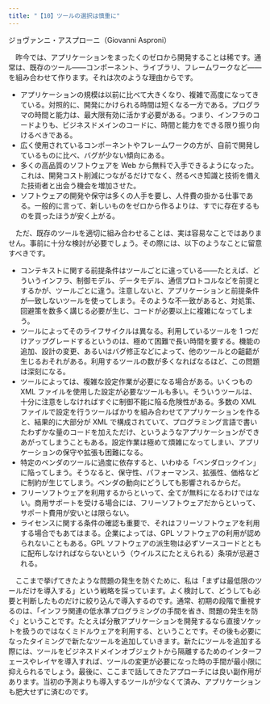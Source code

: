 ```yaml
---
title: "【10】ツールの選択は慎重に"
---
```



ジョヴァンニ・アスプローニ（Giovanni Asproni）


　昨今では、アプリケーションをまったくのゼロから開発することは稀です。通常は、既存のツール——コンポーネント、ライブラリ、フレームワークなど——を組み合わせて作ります。それは次のような理由からです。

  - アプリケーションの規模は以前に比べて大きくなり、複雑で高度になってきている。対照的に、開発にかけられる時間は短くなる一方である。プログラマの時間と能力は、最大限有効に活かす必要がある。つまり、インフラのコードよりも、ビジネスドメインのコードに、時間と能力をできる限り振り向けるべきである。
  - 広く使用されているコンポーネントやフレームワークの方が、自前で開発しているものに比べ、バグが少ない傾向にある。
  - 多くの高品質のソフトウェアを Web から無料で入手できるようになった。これは、開発コスト削減につながるだけでなく、然るべき知識と技術を備えた技術者と出会う機会を増加させた。
  - ソフトウェアの開発や保守は多くの人手を要し、人件費の掛かる仕事である。一般的に言って、新しいものをゼロから作るよりは、すでに存在するものを買ったほうが安く上がる。

　ただ、既存のツールを適切に組み合わせることは、実は容易なことではありません。事前に十分な検討が必要でしょう。その際には、以下のようなことに留意すべきです。

  - コンテキストに関する前提条件はツールごとに違っている——たとえば、どういうインフラ、制御モデル、データモデル、通信プロトコルなどを前提とするかが、ツールごとに違う。注意しないと、アプリケーションと前提条件が一致しないツールを使ってしまう。そのような不一致があると、対処策、回避策を数多く講じる必要が生じ、コードが必要以上に複雑になってしまう。
  - ツールによってそのライフサイクルは異なる。利用しているツールを 1 つだけアップグレードするというのは、極めて困難で長い時間を要する。機能の追加、設計の変更、あるいはバグ修正などによって、他のツールとの齟齬が生じるおそれがある。利用するツールの数が多くなればなるほど、この問題は深刻になる。
  - ツールによっては、複雑な設定作業が必要になる場合がある。いくつもの XML ファイルを使用した設定が必要なツールも多い。そういうツールは、十分に注意をしなければすぐに制御不能に陥る危険性がある。多数の XML ファイルで設定を行うツールばかりを組み合わせてアプリケーションを作ると、結果的に大部分が XML で構成されていて、プログラミング言語で書いたわずかな量のコードを加えただけ、というようなアプリケーションができあがってしまうこともある。設定作業は極めて煩雑になってしまい、アプリケーションの保守や拡張も困難になる。
  - 特定のベンダのツールに過度に依存すると、いわゆる「ベンダロックイン」に陥ってしまう。そうなると、保守性、パフォーマンス、拡張性、価格などに制約が生じてしまう。ベンダの動向にどうしても影響されるからだ。
  - フリーソフトウェアを利用するからといって、全てが無料になるわけではない。商用サポートを受ける場合には、フリーソフトウェアだからといって、サポート費用が安いとは限らない。
  - ライセンスに関する条件の確認も重要で、それはフリーソフトウェアを利用する場合でもあてはまる。企業によっては、GPL ソフトウェアの利用が認められないこともある。GPL ソフトウェアの派生物は必ずソースコードとともに配布しなければならないという（ウイルスにたとえられる）条項が忌避される。

　ここまで挙げてきたような問題の発生を防ぐために、私は「まずは最低限のツールだけを導入する」という戦略を採っています。よく検討して、どうしても必要と判断したものだけに絞り込んで導入するのです。通常、初期の段階で重視するのは、「インフラ関連の低水準プログラミングの手間を省き、問題の発生を防ぐ」ということです。たとえば分散アプリケーションを開発するなら直接ソケットを扱うのではなくミドルウェアを利用する、ということです。その後も必要になったタイミングで新たなツールを追加していきます。新たにツールを追加する際には、ツールをビジネスドメインオブジェクトから隔離するためのインターフェースやレイヤを導入すれば、ツールの変更が必要になった時の手間が最小限に抑えられるでしょう。最後に、ここまで話してきたアプローチには良い副作用があります。当初の予測よりも導入するツールが少なくて済み、アプリケーションも肥大せずに済むのです。
